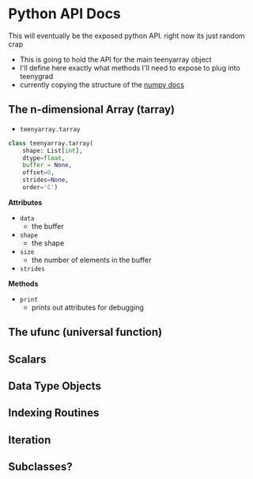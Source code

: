 # Python API Docs
This will eventually be the exposed python API. right now its just random crap

- This is going to hold the API for the main teenyarray object
- I'll define here exactly what methods I'll need to expose to plug into teenygrad
- currently copying the structure of the [numpy docs](https://numpy.org/doc/stable/reference/index.html)

## The n-dimensional Array (tarray)
- `teenyarray.tarray`

```python
class teenyarray.tarray(
    shape: List[int],
    dtype=float,
    buffer = None,
    offset=0,
    strides=None,
    order='C')
```
**Attributes**

- `data`
  - the buffer
- `shape`
  - the shape
- `size`
  - the number of elements in the buffer
- `strides`

**Methods**
- `print`
  - prints out attributes for debugging

## The ufunc (universal function)

## Scalars

## Data Type Objects

## Indexing Routines

## Iteration

## Subclasses?